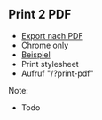 ## <i class="fa fa-print" aria-hidden="true"></i> Print 2 PDF
* <!-- .element: class="fragment" --><a href="https://github.com/hakimel/reveal.js#pdf-export">Export nach PDF</a>
* <!-- .element: class="fragment" -->Chrome only
* <!-- .element: class="fragment" --><a href="http://www.slideshare.net/hakimel/revealjs-300">Beispiel</a>
* <!-- .element: class="fragment" -->Print stylesheet
* <!-- .element: class="fragment" -->Aufruf "/?print-pdf"

Note:
- Todo
